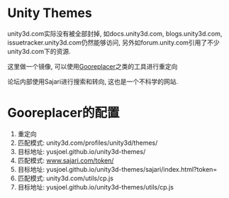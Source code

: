 # Unity Themes
unity3d.com实际没有被全部封掉, 如docs.unity3d.com, blogs.unity3d.com, issuetracker.unity3d.com仍然能够访问, 另外如forum.unity.com引用了不少unity3d.com下的资源.

这里做一个镜像, 可以使用[Gooreplacer](https://github.com/jiacai2050/gooreplacer)之类的工具进行重定向

论坛内部使用Sajari进行搜索和转向, 这也是一个不科学的网站.

# Gooreplacer的配置
1. 重定向
2. 匹配模式: unity3d.com/profiles/unity3d/themes/
3. 目标地址: yusjoel.github.io/unity3d-themes/
4. 匹配模式: www.sajari.com/token/
5. 目标地址: yusjoel.github.io/unity3d-themes/sajari/index.html?token=
6. 匹配模式: unity3d.com/utils/cp.js
7. 目标地址: yusjoel.github.io/unity3d-themes/utils/cp.js